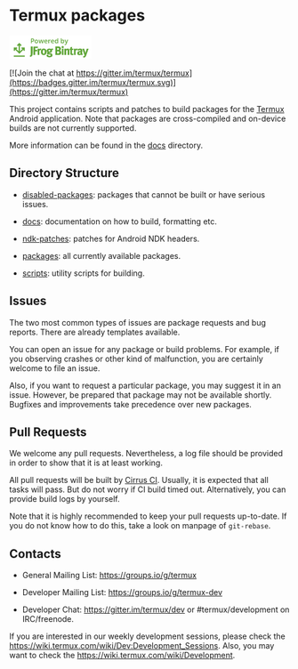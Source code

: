 # Termux packages

[![Powered by JFrog Bintray](./.github/static/powered-by-bintray.png)](https://bintray.com)

[![Join the chat at https://gitter.im/termux/termux](https://badges.gitter.im/termux/termux.svg)](https://gitter.im/termux/termux)

This project contains scripts and patches to build packages for the
[Termux](https://termux.com/) Android application. Note that packages are
cross-compiled and on-device builds are not currently supported.

More information can be found in the [docs](docs/) directory.

## Directory Structure

- [disabled-packages](disabled-packages/):
  packages that cannot be built or have serious issues.

- [docs](docs/):
  documentation on how to build, formatting etc.

- [ndk-patches](ndk-patches/):
  patches for Android NDK headers.

- [packages](packages/):
  all currently available packages.

- [scripts](scripts/):
  utility scripts for building.

## Issues

The two most common types of issues are package requests and bug reports. There
are already templates available.

You can open an issue for any package or build problems. For example, if you
observing crashes or other kind of malfunction, you are certainly welcome to
file an issue.

Also, if you want to request a particular package, you may suggest it in an
issue. However, be prepared that package may not be available shortly. Bugfixes
and improvements take precedence over new packages.

## Pull Requests

We welcome any pull requests. Nevertheless, a log file should be provided in
order to show that it is at least working.

All pull requests will be built by [Cirrus CI](https://cirrus-ci.com/termux/termux-packages).
Usually, it is expected that all tasks will pass. But do not worry if CI build
timed out. Alternatively, you can provide build logs by yourself.

Note that it is highly recommended to keep your pull requests up-to-date. If
you do not know how to do this, take a look on manpage of `git-rebase`.

## Contacts

- General Mailing List: https://groups.io/g/termux

- Developer Mailing List: https://groups.io/g/termux-dev

- Developer Chat: https://gitter.im/termux/dev or #termux/development on IRC/freenode.

If you are interested in our weekly development sessions, please check the
https://wiki.termux.com/wiki/Dev:Development_Sessions. Also, you may want to
check the https://wiki.termux.com/wiki/Development.
